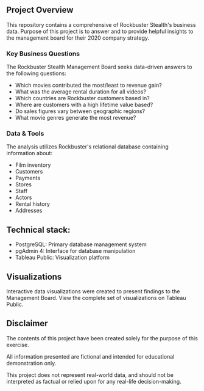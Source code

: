 ## Project Overview

This repository contains a comprehensive of Rockbuster Stealth's business data.
Purpose of this project is to answer and to provide helpful insights to the management board for their 2020 company strategy.

### Key Business Questions

The Rockbuster Stealth Management Board seeks data-driven answers to the following questions:

- Which movies contributed the most/least to revenue gain?
- What was the average rental duration for all videos?
- Which countries are Rockbuster customers based in?
- Where are customers with a high lifetime value based?
- Do sales figures vary between geographic regions?
- What movie genres generate the most revenue?

### Data & Tools

The analysis utilizes Rockbuster's relational database containing information about:

- Film inventory
- Customers
- Payments
- Stores
- Staff
- Actors
- Rental history
- Addresses

## Technical stack:

- PostgreSQL: Primary database management system
- pgAdmin 4: Interface for database manipulation
- Tableau Public: Visualization platform

## Visualizations

Interactive data visualizations were created to present findings to the Management Board.
View the complete set of visualizations on Tableau Public.

## Disclaimer
The contents of this project have been created solely for the purpose of this exercise.

All information presented are fictional and intended for educational demonstration only.

This project does not represent real-world data, and should not be interpreted as factual or relied upon for any real-life decision-making.
